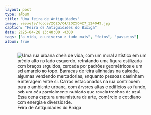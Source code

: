 ```yaml
---
layout: post
type: album
title: "Uma feira de Antiguidades"
image: /assets/fotos/2025/04/20250427_124049.jpg
caption: "Feira de Antiguidades do Bixiga"
date: 2025-04-28 13:40:00 -0300
tags: ["a vida, o universo e tudo mais", "fotos", "passeios"]
album: true
---
```

<figure class="foto-post">
    <img src="{{ site.baseurl }}/assets/fotos/2025/04/20250427_124049.jpg" alt="Uma rua urbana cheia de vida, com um mural artístico em um prédio alto no lado esquerdo, retratando uma figura estilizada com braços erguidos, cercada por padrões geométricos e um sol amarelo no topo. Barracas de feira alinhadas na calçada, algumas vendendo mercadorias, enquanto pessoas caminham e interagem entre si. Carros estacionados na rua contribuem para o ambiente urbano, com árvores altas e edifícios ao fundo, sob um céu parcialmente nublado que revela trechos de azul. Essa cena captura uma mistura de arte, comércio e cotidiano com energia e diversidade." title="Vista da Feira de Antiguidades do Bixiga">
<figcaption>Feira de Antiguidades do Bixiga</figcaption>
</figure>